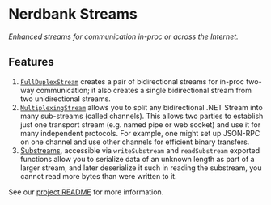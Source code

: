 # Nerdbank Streams

*Enhanced streams for communication in-proc or across the Internet.*

## Features

1. [`FullDuplexStream`](https://dotnet.github.io/Nerdbank.Streams/docs/FullDuplexStream.html) creates a pair of bidirectional streams for
   in-proc two-way communication; it also creates a single bidirectional stream from two
   unidirectional streams.
1. [`MultiplexingStream`](https://dotnet.github.io/Nerdbank.Streams/docs/MultiplexingStream.html) allows you to split any bidirectional
   .NET Stream into many sub-streams (called channels). This allows two parties to establish
   just one transport stream (e.g. named pipe or web socket) and use it for many independent
   protocols. For example, one might set up JSON-RPC on one channel and use other channels for
   efficient binary transfers.
1. [Substreams](https://dotnet.github.io/Nerdbank.Streams/docs/Substream.html), accessible via `writeSubstream` and `readSubstream`
   exported functions allow you to serialize data of
   an unknown length as part of a larger stream, and later deserialize it such in reading the
   substream, you cannot read more bytes than were written to it.

See our [project README][GitHubREADME] for more information.

[GitHubREADME]: https://github.com/dotnet/Nerdbank.Streams/blob/main/README.md
